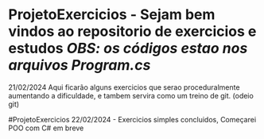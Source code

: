 # ProjetoExercicios - Sejam bem vindos ao repositorio de exercicios e estudos *OBS: os códigos estao nos arquivos Program.cs*

21/02/2024
Aqui ficarão alguns exercicios que serao proceduralmente aumentando a dificuldade, e tambem servira como um treino de git. (odeio git) 



#ProjetoExercicios 22/02/2024 - Exercicios simples concluidos, Começarei POO com C# em breve
